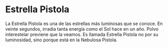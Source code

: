 # Estrella Pistola

La Estrella Pistola es una de las estrellas más luminosas que se conoce. En
veinte segundos, irradia tanta energía como el Sol hace en un año. Polvo
interestelar previene que la veamos. Es llamada Estrella Pistola no por su
luminosidad, sino porque está en la Nebulosa Pistola.
